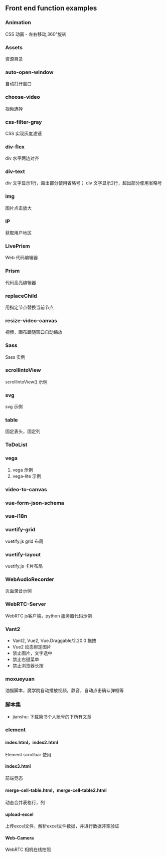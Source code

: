 ## Front end function examples

### Animation

CSS 动画 - 左右移动,360°旋转

### Assets

资源目录

### auto-open-window

自动打开窗口

### choose-video

视频选择

### css-filter-gray

CSS 实现灰度滤镜

### div-flex

div 水平两边对齐

### div-text

div 文字显示1行，超出部分使用省略号；
div 文字显示2行，超出部分使用省略号

### img

图片点击放大

### IP

获取用户地区

### LivePrism

Web 代码编辑器

### Prism

代码高亮编辑器

### replaceChild

用指定节点替换当前节点

### resize-video-canvas

视频，画布跟随窗口自动缩放

### Sass

Sass 实例

### scrollIntoView

scrollIntoView() 示例

### svg

svg 示例

### table 

固定表头，固定列

### ToDoList

### vega

1. vega 示例
2. vega-lite 示例

### video-to-canvas

### vue-form-json-schema

### vue-i18n

### vuetify-grid

vuetify.js grid 布局

### vuetify-layout

vuetify.js 卡片布局

### WebAudioRecorder

页面录音示例

### WebRTC-Server

WebRTC js客户端，python 服务器代码示例

### Vant2

- Vant2, Vue2, Vue.Draggable/2.20.0  拖拽
- Vue2 动态绑定图片
- 禁止图片，文字选中
- 禁止右键菜单
- 禁止浏览器长按

### moxueyuan

油猴脚本，魔学院自动播放视频，静音，自动点击确认弹框等

### 脚本集

- jianshu: 下载简书个人账号的下所有文章

### element

#### index.html，index2.html
  
Element scrollbar 使用

#### index3.html

前端竞态

#### merge-cell-table.html，merge-cell-table2.html

动态合并表格行，列

#### upload-excel

上传excel文件，解析excel文件数据，并进行数据非空验证

#### Web-Camera

WebRTC 相机在线拍照